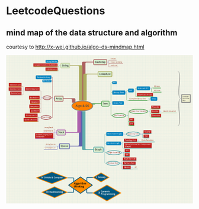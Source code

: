 # LeetcodeQuestions
## mind map of the data structure and algorithm
courtesy to http://x-wei.github.io/algo-ds-mindmap.html
<div align="center">
<img width="1000px" src="https://github.com/AlgorithmIdiot/LeetcodeQuestions/blob/master/Algo%20%26%20DS.png">
</div>

